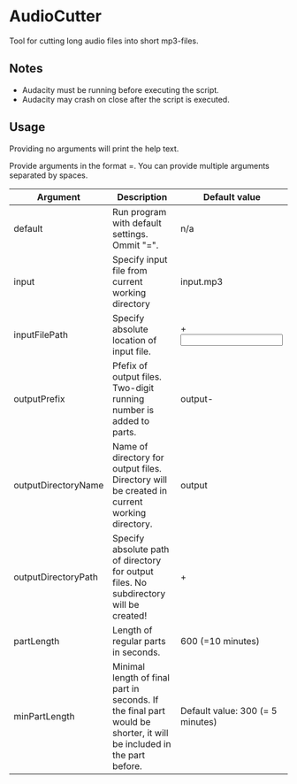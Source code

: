 # AudioCutter
Tool for cutting long audio files into short mp3-files.

## Notes
* Audacity must be running before executing the script.
* Audacity may crash on close after the script is executed.

## Usage
Providing no arguments will print the help text.

Provide arguments in the format <argument>=<value>. You can provide multiple arguments separated by spaces.

Argument | Description | Default value
-------- | ----------- | -------------
default | Run program with default settings. Ommit "=<value>". | n/a
input | Specify input file from current working directory | input.mp3
inputFilePath | Specify absolute location of input file. | <working directory> + <input>
outputPrefix | Pfefix of output files. Two-digit running number is added to parts. | output-
outputDirectoryName | Name of directory for output files. Directory will be created in current working directory. | output
outputDirectoryPath | Specify absolute path of directory for output files. No subdirectory will be created! | <working directory> + <outputDirectoryName>
partLength | Length of regular parts in seconds. | 600 (=10 minutes)
minPartLength | Minimal length of final part in seconds. If the final part would be shorter, it will be included in the part before. | Default value: 300 (= 5 minutes)
